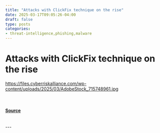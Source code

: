 ```yaml
---
title: "Attacks with ClickFix technique on the rise"
date: 2025-03-17T09:05:26-04:00
draft: false
type: posts
categories: 
- threat-intelligence,phishing,malware
---
```

# Attacks with ClickFix technique on the rise
https://files.cyberriskalliance.com/wp-content/uploads/2025/03/AdobeStock_715748961.jpg
<br/>

<br/>


#### [Source](https://www.scworld.com/brief/attacks-with-clickfix-technique-on-the-rise)

<br/>
---
